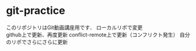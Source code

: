 # git-practice
このリポジトリはGit動画講座用です．
ローカルリポで変更  
github上で更新、再度更新
conflict-remote上で更新（コンフリクト発生）
自分のリポでさらにさらに更新